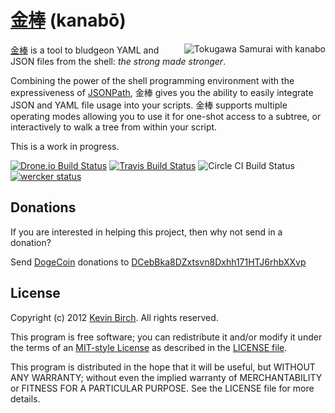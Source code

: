 # [金棒][home] (kanabō)

<img src="http://kevinbirch.github.com/kanabo/img/kanabo.jpg" alt="Tokugawa Samurai with kanabo" align="right"/>

[金棒][wiki] is a tool to bludgeon YAML and JSON files from the shell: *the strong made stronger*.

Combining the power of the shell programming environment with the expressiveness of 
[JSONPath](http://goessner.net/articles/JsonPath/), 金棒 gives you the ability to easily integrate JSON and YAML file 
usage into your scripts.  金棒 supports multiple operating modes allowing you to use it for one-shot access to a subtree,
or interactively to walk a tree from within your script.

This is a work in progress.

[![Drone.io Build Status](https://drone.io/github.com/kevinbirch/kanabo/status.png)](https://drone.io/github.com/kevinbirch/kanabo/latest)
[![Travis Build Status](https://travis-ci.org/kevinbirch/kanabo.svg?branch=master)](https://travis-ci.org/kevinbirch/kanabo)
![Circle CI Build Status](https://circleci.com/gh/kevinbirch/kanabo.svg?style=shield&circle-token=e10d86e6d5107376b8b59c4e73ff7f9f791991e8)
[![wercker status](https://app.wercker.com/status/f36e4bc56373a2a492c517f176d670bb/s "wercker status")](https://app.wercker.com/project/bykey/f36e4bc56373a2a492c517f176d670bb)

## Donations

If you are interested in helping this project, then why not send in a donation?

Send [DogeCoin](http://dogecoin.com) donations to [DCebBka8DZxtsvn8Dxhh171HTJ6rhbXXvp](dogecoin:DCebBka8DZxtsvn8Dxhh171HTJ6rhbXXvp?amount=500&message=kanabo&label=kanabo)

## License

Copyright (c) 2012 [Kevin Birch](mailto:kmb@pobox.com).  All rights reserved.

This program is free software; you can redistribute it and/or modify
it under the terms of an [MIT-style License][mit] as described in
the [LICENSE file][license].

This program is distributed in the hope that it will be useful,
but WITHOUT ANY WARRANTY; without even the implied warranty of
MERCHANTABILITY or FITNESS FOR A PARTICULAR PURPOSE.  See the
LICENSE file for more details.


[home]: https://github.com/kevinbirch/kanabo "project home"
[wiki]: http://en.wikipedia.org/wiki/Kanabō "Wikipedia entry for kanabō"
[mit]: http://www.opensource.org/licenses/ncsa
[license]: https://github.com/kevinbirch/kanabo/blob/master/LICENSE.md "license file"
